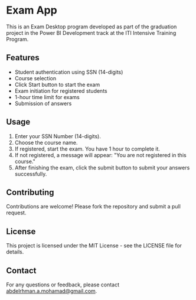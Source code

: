 # Exam App

This is an Exam Desktop program developed as part of the graduation project in the Power BI Development track at the ITI Intensive Training Program.

## Features

- Student authentication using SSN (14-digits)
- Course selection
- Click Start button to start the exam
- Exam initiation for registered students
- 1-hour time limit for exams
- Submission of answers

## Usage

1. Enter your SSN Number (14-digits).
2. Choose the course name.
3. If registered, start the exam. You have 1 hour to complete it.
4. If not registered, a message will appear: "You are not registered in this course."
5. After finishing the exam, click the submit button to submit your answers successfully.

## Contributing

Contributions are welcome! Please fork the repository and submit a pull request.

## License

This project is licensed under the MIT License - see the LICENSE file for details.

## Contact

For any questions or feedback, please contact abdelrhman.a.mohamad@gmail.com.
